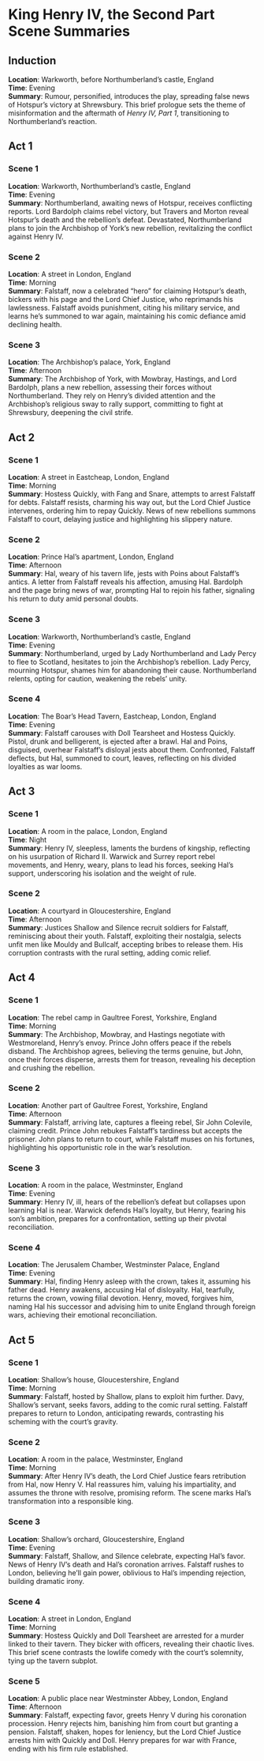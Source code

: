 # King Henry IV, the Second Part Scene Summaries

## Induction

**Location**: Warkworth, before Northumberland’s castle, England  
**Time**: Evening  
**Summary**: Rumour, personified, introduces the play, spreading false news of Hotspur’s victory at Shrewsbury. This brief prologue sets the theme of misinformation and the aftermath of _Henry IV, Part 1_, transitioning to Northumberland’s reaction.

## Act 1

### Scene 1

**Location**: Warkworth, Northumberland’s castle, England  
**Time**: Evening  
**Summary**: Northumberland, awaiting news of Hotspur, receives conflicting reports. Lord Bardolph claims rebel victory, but Travers and Morton reveal Hotspur’s death and the rebellion’s defeat. Devastated, Northumberland plans to join the Archbishop of York’s new rebellion, revitalizing the conflict against Henry IV.

### Scene 2

**Location**: A street in London, England  
**Time**: Morning  
**Summary**: Falstaff, now a celebrated “hero” for claiming Hotspur’s death, bickers with his page and the Lord Chief Justice, who reprimands his lawlessness. Falstaff avoids punishment, citing his military service, and learns he’s summoned to war again, maintaining his comic defiance amid declining health.

### Scene 3

**Location**: The Archbishop’s palace, York, England  
**Time**: Afternoon  
**Summary**: The Archbishop of York, with Mowbray, Hastings, and Lord Bardolph, plans a new rebellion, assessing their forces without Northumberland. They rely on Henry’s divided attention and the Archbishop’s religious sway to rally support, committing to fight at Shrewsbury, deepening the civil strife.

## Act 2

### Scene 1

**Location**: A street in Eastcheap, London, England  
**Time**: Morning  
**Summary**: Hostess Quickly, with Fang and Snare, attempts to arrest Falstaff for debts. Falstaff resists, charming his way out, but the Lord Chief Justice intervenes, ordering him to repay Quickly. News of new rebellions summons Falstaff to court, delaying justice and highlighting his slippery nature.

### Scene 2

**Location**: Prince Hal’s apartment, London, England  
**Time**: Afternoon  
**Summary**: Hal, weary of his tavern life, jests with Poins about Falstaff’s antics. A letter from Falstaff reveals his affection, amusing Hal. Bardolph and the page bring news of war, prompting Hal to rejoin his father, signaling his return to duty amid personal doubts.

### Scene 3

**Location**: Warkworth, Northumberland’s castle, England  
**Time**: Evening  
**Summary**: Northumberland, urged by Lady Northumberland and Lady Percy to flee to Scotland, hesitates to join the Archbishop’s rebellion. Lady Percy, mourning Hotspur, shames him for abandoning their cause. Northumberland relents, opting for caution, weakening the rebels’ unity.

### Scene 4

**Location**: The Boar’s Head Tavern, Eastcheap, London, England  
**Time**: Evening  
**Summary**: Falstaff carouses with Doll Tearsheet and Hostess Quickly. Pistol, drunk and belligerent, is ejected after a brawl. Hal and Poins, disguised, overhear Falstaff’s disloyal jests about them. Confronted, Falstaff deflects, but Hal, summoned to court, leaves, reflecting on his divided loyalties as war looms.

## Act 3

### Scene 1

**Location**: A room in the palace, London, England  
**Time**: Night  
**Summary**: Henry IV, sleepless, laments the burdens of kingship, reflecting on his usurpation of Richard II. Warwick and Surrey report rebel movements, and Henry, weary, plans to lead his forces, seeking Hal’s support, underscoring his isolation and the weight of rule.

### Scene 2

**Location**: A courtyard in Gloucestershire, England  
**Time**: Afternoon  
**Summary**: Justices Shallow and Silence recruit soldiers for Falstaff, reminiscing about their youth. Falstaff, exploiting their nostalgia, selects unfit men like Mouldy and Bullcalf, accepting bribes to release them. His corruption contrasts with the rural setting, adding comic relief.

## Act 4

### Scene 1

**Location**: The rebel camp in Gaultree Forest, Yorkshire, England  
**Time**: Morning  
**Summary**: The Archbishop, Mowbray, and Hastings negotiate with Westmoreland, Henry’s envoy. Prince John offers peace if the rebels disband. The Archbishop agrees, believing the terms genuine, but John, once their forces disperse, arrests them for treason, revealing his deception and crushing the rebellion.

### Scene 2

**Location**: Another part of Gaultree Forest, Yorkshire, England  
**Time**: Afternoon  
**Summary**: Falstaff, arriving late, captures a fleeing rebel, Sir John Colevile, claiming credit. Prince John rebukes Falstaff’s tardiness but accepts the prisoner. John plans to return to court, while Falstaff muses on his fortunes, highlighting his opportunistic role in the war’s resolution.

### Scene 3

**Location**: A room in the palace, Westminster, England  
**Time**: Evening  
**Summary**: Henry IV, ill, hears of the rebellion’s defeat but collapses upon learning Hal is near. Warwick defends Hal’s loyalty, but Henry, fearing his son’s ambition, prepares for a confrontation, setting up their pivotal reconciliation.

### Scene 4

**Location**: The Jerusalem Chamber, Westminster Palace, England  
**Time**: Evening  
**Summary**: Hal, finding Henry asleep with the crown, takes it, assuming his father dead. Henry awakens, accusing Hal of disloyalty. Hal, tearfully, returns the crown, vowing filial devotion. Henry, moved, forgives him, naming Hal his successor and advising him to unite England through foreign wars, achieving their emotional reconciliation.

## Act 5

### Scene 1

**Location**: Shallow’s house, Gloucestershire, England  
**Time**: Morning  
**Summary**: Falstaff, hosted by Shallow, plans to exploit him further. Davy, Shallow’s servant, seeks favors, adding to the comic rural setting. Falstaff prepares to return to London, anticipating rewards, contrasting his scheming with the court’s gravity.

### Scene 2

**Location**: A room in the palace, Westminster, England  
**Time**: Morning  
**Summary**: After Henry IV’s death, the Lord Chief Justice fears retribution from Hal, now Henry V. Hal reassures him, valuing his impartiality, and assumes the throne with resolve, promising reform. The scene marks Hal’s transformation into a responsible king.

### Scene 3

**Location**: Shallow’s orchard, Gloucestershire, England  
**Time**: Evening  
**Summary**: Falstaff, Shallow, and Silence celebrate, expecting Hal’s favor. News of Henry IV’s death and Hal’s coronation arrives. Falstaff rushes to London, believing he’ll gain power, oblivious to Hal’s impending rejection, building dramatic irony.

### Scene 4

**Location**: A street in London, England  
**Time**: Morning  
**Summary**: Hostess Quickly and Doll Tearsheet are arrested for a murder linked to their tavern. They bicker with officers, revealing their chaotic lives. This brief scene contrasts the lowlife comedy with the court’s solemnity, tying up the tavern subplot.

### Scene 5

**Location**: A public place near Westminster Abbey, London, England  
**Time**: Afternoon  
**Summary**: Falstaff, expecting favor, greets Henry V during his coronation procession. Henry rejects him, banishing him from court but granting a pension. Falstaff, shaken, hopes for leniency, but the Lord Chief Justice arrests him with Quickly and Doll. Henry prepares for war with France, ending with his firm rule established.

